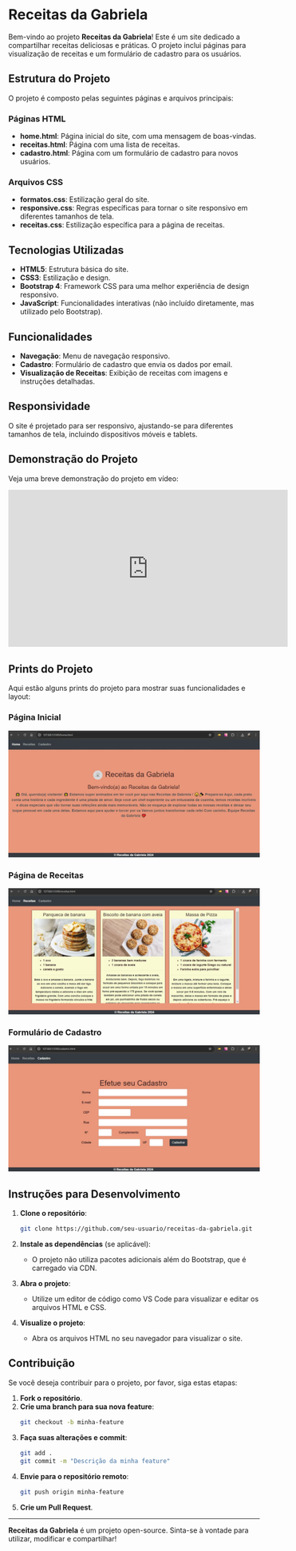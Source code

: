 # Receitas da Gabriela

Bem-vindo ao projeto **Receitas da Gabriela**! Este é um site dedicado a compartilhar receitas deliciosas e práticas. O projeto inclui páginas para visualização de receitas e um formulário de cadastro para os usuários.

## Estrutura do Projeto

O projeto é composto pelas seguintes páginas e arquivos principais:

### Páginas HTML

- **home.html**: Página inicial do site, com uma mensagem de boas-vindas.
- **receitas.html**: Página com uma lista de receitas.
- **cadastro.html**: Página com um formulário de cadastro para novos usuários.

### Arquivos CSS

- **formatos.css**: Estilização geral do site.
- **responsive.css**: Regras específicas para tornar o site responsivo em diferentes tamanhos de tela.
- **receitas.css**: Estilização específica para a página de receitas.


## Tecnologias Utilizadas

- **HTML5**: Estrutura básica do site.
- **CSS3**: Estilização e design.
- **Bootstrap 4**: Framework CSS para uma melhor experiência de design responsivo.
- **JavaScript**: Funcionalidades interativas (não incluído diretamente, mas utilizado pelo Bootstrap).

## Funcionalidades

- **Navegação**: Menu de navegação responsivo.
- **Cadastro**: Formulário de cadastro que envia os dados por email.
- **Visualização de Receitas**: Exibição de receitas com imagens e instruções detalhadas.

## Responsividade

O site é projetado para ser responsivo, ajustando-se para diferentes tamanhos de tela, incluindo dispositivos móveis e tablets.

## Demonstração do Projeto

Veja uma breve demonstração do projeto em vídeo:
<iframe width="560" height="315" src="https://youtu.be/3_u7-S8C7fo" frameborder="0" allow="accelerometer; autoplay; clipboard-write; encrypted-media; gyroscope; picture-in-picture" allowfullscreen></iframe>


## Prints do Projeto

Aqui estão alguns prints do projeto para mostrar suas funcionalidades e layout:

### Página Inicial

![Página Inicial](./src/image/layout/home.JPG)

### Página de Receitas

![Página de Receitas](./src/image/layout/receitas.JPG)

### Formulário de Cadastro

![Formulário de Cadastro](./src/image/layout/cadastro.JPG)

## Instruções para Desenvolvimento

1. **Clone o repositório**:
    ```bash
    git clone https://github.com/seu-usuario/receitas-da-gabriela.git
    ```

2. **Instale as dependências** (se aplicável):
    - O projeto não utiliza pacotes adicionais além do Bootstrap, que é carregado via CDN.

3. **Abra o projeto**:
    - Utilize um editor de código como VS Code para visualizar e editar os arquivos HTML e CSS.

4. **Visualize o projeto**:
    - Abra os arquivos HTML no seu navegador para visualizar o site.

## Contribuição

Se você deseja contribuir para o projeto, por favor, siga estas etapas:

1. **Fork o repositório**.
2. **Crie uma branch para sua nova feature**:
    ```bash
    git checkout -b minha-feature
    ```
3. **Faça suas alterações e commit**:
    ```bash
    git add .
    git commit -m "Descrição da minha feature"
    ```
4. **Envie para o repositório remoto**:
    ```bash
    git push origin minha-feature
    ```
5. **Crie um Pull Request**.


---

**Receitas da Gabriela** é um projeto open-source. Sinta-se à vontade para utilizar, modificar e compartilhar!


